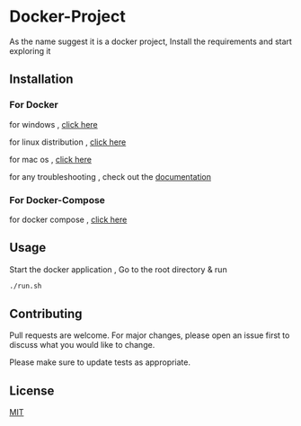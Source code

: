 # Docker-Project

As the name suggest it is a docker project, Install the requirements and start exploring it

## Installation
### For Docker

  for windows , [click here](https://docs.docker.com/docker-for-windows/install/)

  for linux distribution , [click here](https://runnable.com/docker/install-docker-on-linux)

  for mac os , [click here](https://docs.docker.com/docker-for-mac/install/)

for any troubleshooting , check out the [documentation](https://docs.docker.com/get-docker/)

### For Docker-Compose
  for docker compose , [click here](https://docs.docker.com/compose/install/)




## Usage
Start the docker application , Go to the root directory & run 
```bash
./run.sh
```
## Contributing
Pull requests are welcome. For major changes, please open an issue first to discuss what you would like to change.

Please make sure to update tests as appropriate.

## License
[MIT](https://choosealicense.com/licenses/mit/)
